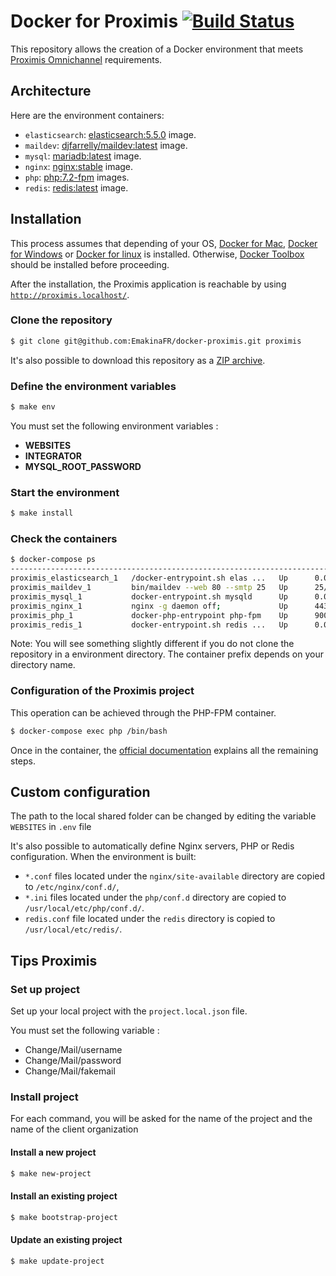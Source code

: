 # Docker for Proximis [![Build Status](https://travis-ci.org/EmakinaFR/docker-proximis.svg?branch=master)](https://travis-ci.org/EmakinaFR/docker-proximis)

This repository allows the creation of a Docker environment that meets
[Proximis Omnichannel](https://www.proximis.com/) requirements.

## Architecture

Here are the environment containers:

* `elasticsearch`: [elasticsearch:5.5.0](https://www.docker.elastic.co/) image.
* `maildev`: [djfarrelly/maildev:latest](https://hub.docker.com/r/djfarrelly/maildev/) image.
* `mysql`: [mariadb:latest](https://hub.docker.com/_/mariadb/) image.
* `nginx`: [nginx:stable](https://hub.docker.com/_/nginx/) image.
* `php`: [php:7.2-fpm](https://hub.docker.com/_/php/) images.
* `redis`: [redis:latest](https://hub.docker.com/_/redis/) image.

## Installation

This process assumes that depending of your OS, [Docker for Mac](https://www.docker.com/products/docker#/mac), [Docker for Windows](https://www.docker.com/products/docker#/windows) or [Docker for linux](https://www.docker.com/products/docker#/linux) is installed.
Otherwise, [Docker Toolbox](https://www.docker.com/toolbox) should be installed before proceeding.

After the installation, the Proximis application is reachable by using [`http://proximis.localhost/`](http://proximis.localhost/).

### Clone the repository

```bash
$ git clone git@github.com:EmakinaFR/docker-proximis.git proximis
```

It's also possible to download this repository as a
[ZIP archive](https://github.com/EmakinaFR/docker-proximis/archive/master.zip).

### Define the environment variables

```bash
$ make env
```

You must set the following environment variables :
 - __WEBSITES__
 - __INTEGRATOR__
 - __MYSQL_ROOT_PASSWORD__

### Start the environment

```bash
$ make install
```

### Check the containers

```bash
$ docker-compose ps
------------------------------------------------------------------------------------------------------------------------
proximis_elasticsearch_1   /docker-entrypoint.sh elas ...   Up      0.0.0.0:9200->9200/tcp, 0.0.0.0:9300->9300/tcp
proximis_maildev_1         bin/maildev --web 80 --smtp 25   Up      25/tcp, 0.0.0.0:1080->80/tcp
proximis_mysql_1           docker-entrypoint.sh mysqld      Up      0.0.0.0:3306->3306/tcp
proximis_nginx_1           nginx -g daemon off;             Up      443/tcp, 0.0.0.0:80->80/tcp
proximis_php_1             docker-php-entrypoint php-fpm    Up      9000/tcp
proximis_redis_1           docker-entrypoint.sh redis ...   Up      0.0.0.0:6379->6379/tcp
```

Note: You will see something slightly different if you do not clone the repository in a environment directory. The container prefix depends on your directory name.

### Configuration of the Proximis project

This operation can be achieved through the PHP-FPM container.

```bash
$ docker-compose exec php /bin/bash
```

Once in the container, the [official documentation](http://doc.omn.proximis.com/) explains all the remaining steps.

## Custom configuration

The path to the local shared folder can be changed by editing the variable `WEBSITES` in `.env` file

It's also possible to automatically define Nginx servers, PHP or Redis configuration. When the environment is built:

* `*.conf` files located under the `nginx/site-available` directory are copied to `/etc/nginx/conf.d/`,
* `*.ini` files located under the `php/conf.d` directory are copied to `/usr/local/etc/php/conf.d/`.
* `redis.conf` file located under the `redis` directory is copied to `/usr/local/etc/redis/`.

## Tips Proximis

### Set up project

Set up your local project with the `project.local.json` file.
 
You must set the following variable :
 - Change/Mail/username
 - Change/Mail/password
 - Change/Mail/fakemail
 
### Install project

For each command, you will be asked for the name of the project and the name of the client organization

#### Install a new project
```bash
$ make new-project
```

#### Install an existing project
```bash
$ make bootstrap-project
```

#### Update an existing project
```bash
$ make update-project
```
